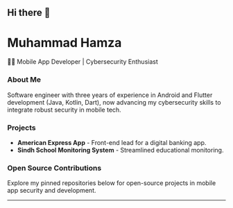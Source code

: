 ## Hi there 👋

<!--
**Mhamza007/Mhamza007** is a ✨ _special_ ✨ repository because its `README.md` (this file) appears on your GitHub profile.

Here are some ideas to get you started:

- 🔭 I’m currently working on ...
- 🌱 I’m currently learning ...
- 👯 I’m looking to collaborate on ...
- 🤔 I’m looking for help with ...
- 💬 Ask me about ...
- 📫 How to reach me: ...
- 😄 Pronouns: ...
- ⚡ Fun fact: ...
-->

# Muhammad Hamza

👨‍💻 Mobile App Developer | Cybersecurity Enthusiast

### About Me
Software engineer with three years of experience in Android and Flutter development (Java, Kotlin, Dart), now advancing my cybersecurity skills to integrate robust security in mobile tech.

### Projects
- **American Express App** - Front-end lead for a digital banking app.
- **Sindh School Monitoring System** - Streamlined educational monitoring.

### Open Source Contributions
Explore my pinned repositories below for open-source projects in mobile app security and development.

---

